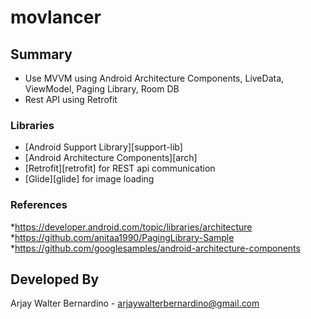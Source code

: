 # movlancer

## Summary
* Use MVVM using Android Architecture Components, LiveData, ViewModel, Paging Library, Room DB
* Rest API using Retrofit

### Libraries
* [Android Support Library][support-lib]
* [Android Architecture Components][arch]
* [Retrofit][retrofit] for REST api communication
* [Glide][glide] for image loading

### References
*https://developer.android.com/topic/libraries/architecture
*https://github.com/anitaa1990/PagingLibrary-Sample
*https://github.com/googlesamples/android-architecture-components

Developed By
------------

Arjay Walter Bernardino - <arjaywalterbernardino@gmail.com>